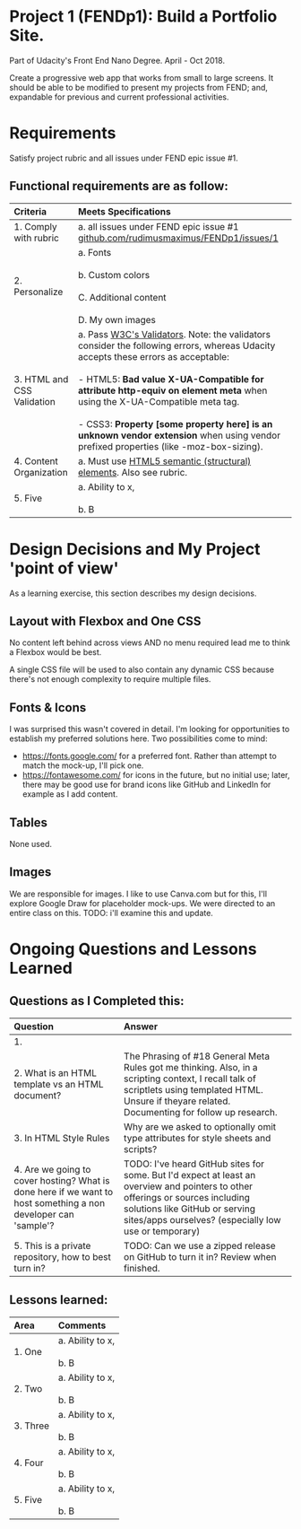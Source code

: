 # Project 1 (FENDp1): Build a Portfolio Site.  
Part of Udacity's Front End Nano Degree. April - Oct 2018.

Create a progressive web app that works from small to large screens.
It should be able to be modified to present my projects from FEND;
and, expandable for previous and current professional activities.

# Requirements

Satisfy project rubric and all issues under FEND epic issue #1.  

## Functional requirements are as follow:  

| Criteria | Meets Specifications |
| :--- | :--- |
| 1. Comply with rubric | a. all issues under FEND epic issue #1 [github.com/rudimusmaximus/FENDp1/issues/1](https://github.com/rudimusmaximus/FENDp1/issues/1) |
| 2. Personalize | a. Fonts <br/><br/> b. Custom colors <br/><br/> C. Additional content <br/><br/> D. My own images |
| 3. HTML and CSS Validation | a. Pass [W3C's Validators](http://validator.w3.org/). Note: the validators consider the following errors, whereas Udacity accepts these errors as acceptable: <br/><br/>  - HTML5: **Bad value X-UA-Compatible for attribute http-equiv on element meta** when using the X-UA-Compatible meta tag.<br/><br/> - CSS3: **Property [some property here] is an unknown vendor extension** when using vendor prefixed properties (like -moz-box-sizing).|
| 4. Content Organization | a. Must use [HTML5 semantic (structural) elements](https://www.w3.org/wiki/HTML_structural_elements#Enter_HTML5_structural_elements). Also see rubric. |
| 5. Five | a. Ability to x, <br/><br/> b. B |  

# Design Decisions and My Project 'point of view'  

As a learning exercise, this section describes my design decisions.

## Layout with Flexbox and One CSS
No content left behind across views AND no menu required lead me to think a Flexbox would be best.

A single CSS file will be used to also contain any dynamic CSS because there's not enough complexity to require multiple files.

## Fonts & Icons  
I was surprised this wasn't covered in detail. I'm looking for opportunities to establish my preferred solutions here. Two possibilities come to mind:
 - https://fonts.google.com/ for a preferred font. Rather than attempt to match the mock-up, I'll pick one.
 - https://fontawesome.com/ for icons in the future, but no initial use; later, there may be good use for brand icons like GitHub and LinkedIn for example as I add content.  

## Tables  
None used.

## Images  
We are responsible for images. I like to use Canva.com but for this, I'll explore Google Draw for placeholder mock-ups. We were directed to an entire class on this.  TODO: i'll examine this and update.  

# Ongoing Questions and Lessons Learned  

## Questions as I Completed this:  

| Question | Answer |
| :--- | :--- |
| 1.  |  |
| 2. What is an HTML template vs an HTML document? | The Phrasing of #18 General Meta Rules got me thinking. Also, in a scripting context, I recall talk of scriptlets using templated HTML. Unsure if theyare related. Documenting for follow up research. |
| 3. In HTML Style Rules  | Why are we asked to optionally omit type attributes for style sheets and scripts? |
| 4. Are we going to cover hosting? What is done here if we want to host something a non developer can 'sample'? | TODO: I've heard GitHub sites for some. But I'd expect at least an overview and pointers to other offerings or sources including solutions like GitHub or serving sites/apps ourselves? (especially low use or temporary) |
| 5. This is a private repository, how to best turn in? | TODO: Can we use a zipped release on GitHub to turn it in? Review when finished. |

## Lessons learned:  

| Area | Comments |
| :--- | :--- |
| 1. One | a. Ability to x, <br/><br/> b. B |
| 2. Two | a. Ability to x, <br/><br/> b. B |
| 3. Three | a. Ability to x, <br/><br/> b. B |
| 4. Four | a. Ability to x, <br/><br/> b. B |
| 5. Five | a. Ability to x, <br/><br/> b. B |  
